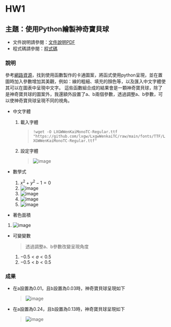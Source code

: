 # HW1

## 主題：使用Python繪製神奇寶貝球
- 文件說明請參閱：[文件說明PDF](HW1_ntnu_61308006E.pdf)
- 程式碼請參閱：[程式碼](113_2GenAI_HW1.ipynb)

### 說明
參考[網路資源](https://www.desmos.com/calculator/dpceohzm5o?lang=zh-TW)，找到使用函數製作的卡通圖案，將函式使用python呈現，並在置圖時加入參數增加其美觀，例如：線的粗細、填充的顏色等，以及匯入中文字體使其可以在圖表中呈現中文字。
這些函數組合成的結果會是一顆神奇寶貝球，除了是神奇寶貝球的圖案外，我還額外設置了a、b兩個參數，透過調整a、b參數，可以使神奇寶貝球呈現不同的視角。
- 中文字體
  1. 載入字體
     > ```!wget -O LXGWWenKaiMonoTC-Regular.ttf "https://github.com/lxgw/LxgwWenkaiTC/raw/main/fonts/TTF/LXGWWenKaiMonoTC-Regular.ttf"```
  2. 設定字體
     > ![image](https://github.com/user-attachments/assets/dccec26c-35e9-450b-98fe-5a05e604231d)
- 數學式
  1. $x^{2}+y^{2}-1=0$
  2. ![image](https://github.com/user-attachments/assets/9602f72f-8a5c-4187-b620-8b2261cd7266)
  3. ![image](https://github.com/user-attachments/assets/5be17c55-bd9c-4ab7-8dbc-aefe46896815)
  4. ![image](https://github.com/user-attachments/assets/5cd04e8a-becb-432d-a41c-fca3df15e8ee)
  5. ![image](https://github.com/user-attachments/assets/854739ea-03a3-4a53-b29b-745e6b07c2c8)

- 著色面積
1. ![image](https://github.com/user-attachments/assets/d82c6f8f-9f2b-4c4f-a583-4d894a939750)

- 可變變數
  > 透過調整a、b參數改變呈現角度
  1. $-0.5 < a < 0.5$
  2. $-0.5 < b < 0.5$


### 成果
- 在a設置為0.01，且b設置為0.03時，神奇寶貝球呈現如下
  > ![image](https://github.com/user-attachments/assets/833ed5b7-0da4-4864-b1f3-eaa629c57c66)
- 在a設置為0.24，且b設置為0.13時，神奇寶貝球呈現如下
  > ![image](https://github.com/user-attachments/assets/f5b3b743-785d-4d2f-a97e-3caafb69bfd1)
